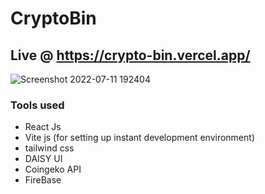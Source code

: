# CryptoBin

## Live @ https://crypto-bin.vercel.app/

![Screenshot 2022-07-11 192404](https://user-images.githubusercontent.com/81632171/178280340-df7e8688-f15c-4fea-99cc-3225e122d3c9.png)

### Tools used

-   React Js
-   Vite js (for setting up instant development environment)
-   tailwind css
-   DAISY UI
-   Coingeko API
-   FireBase
